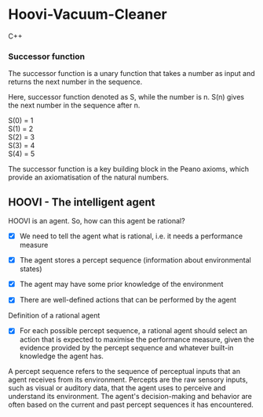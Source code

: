 # Hoovi-Vacuum-Cleaner
C++
### Successor function
The successor function is a unary function that takes a number as input and returns the next number in the sequence.

Here, successor function denoted as S, while the number is n. S(n) gives the next number in the sequence after n.

S(0) = 1 <br />
S(1) = 2 <br />
S(2) = 3 <br />
S(3) = 4 <br />
S(4) = 5

The successor function is a key building block in the Peano axioms, which provide an axiomatisation of the natural numbers. 
## HOOVI - The intelligent agent
HOOVI is an agent. So, how can this agent be rational?

- [x] We need to tell the agent what is rational, i.e. it needs a performance measure

- [x] The agent stores a percept sequence (information about environmental states)

- [x] The agent may have some prior knowledge of the environment

- [x] There are well-defined actions that can be performed by the agent

Definition of a rational agent

- [x] For each possible percept sequence, a rational agent should select an action that is expected to maximise the performance measure, given the evidence provided by the percept sequence and whatever built-in knowledge the agent has.

A percept sequence refers to the sequence of perceptual inputs that an agent receives from its environment. Percepts are the raw sensory inputs, such as visual or auditory data, that the agent uses to perceive and understand its environment. The agent's decision-making and behavior are often based on the current and past percept sequences it has encountered.
